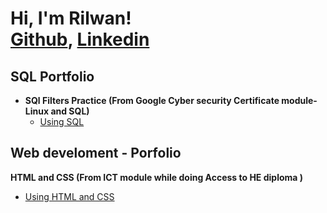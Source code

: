 <h1>Hi, I'm Rilwan! <br/><a href="https://github.com/rilchief/popandexclusive">Github</a>, <a href="https://www.linkedin.com/in/rilwan-ajelero-9639b4234/">Linkedin</a></h1>

<h2> SQL Portfolio</h2>

- <b>SQl Filters Practice (From Google Cyber security Certificate module- Linux and SQL)</b>
  - [Using SQL](https://github.com/rilchief/Using-SQL)

<h2> Web develoment - Porfolio</h2>
<b>HTML and CSS (From ICT module while doing Access to HE diploma )</b>

  - [Using HTML and CSS](https://github.com/rilchief/popandexclusive)

